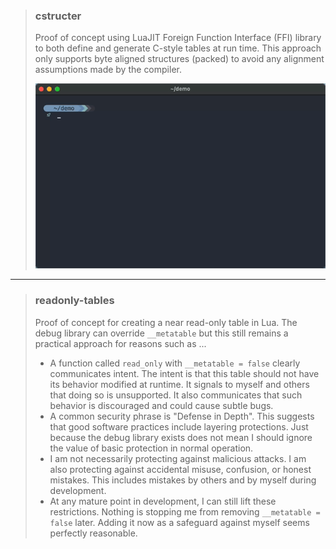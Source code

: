 > ### cstructer
> Proof of concept using LuaJIT Foreign Function Interface (FFI) library to both define and generate C-style tables at run time.
> This approach only supports byte aligned structures (packed) to avoid any alignment assumptions made by the compiler.
> <p align="center">
>  <img src="c-structer/.media/output.gif" width="640"/>
> </p>

---

> ### readonly-tables
> Proof of concept for creating a near read-only table in Lua. The debug library can override `__metatable` but this still remains a practical approach for reasons such as ...
> - A function called `read_only` with `__metatable = false` clearly communicates intent. The intent is that this table should not have its behavior modified at runtime. It signals to myself and others that doing so is unsupported. It also communicates that such behavior is discouraged and could cause subtle bugs.
> - A common security phrase is "Defense in Depth". This suggests that good software practices include layering protections. Just because the debug library exists does not mean I should ignore the value of basic protection in normal operation.
> - I am not necessarily protecting against malicious attacks. I am also protecting against accidental misuse, confusion, or honest mistakes. This includes mistakes by others and by myself during development.
> - At any mature point in development, I can still lift these restrictions. Nothing is stopping me from removing `__metatable = false` later. Adding it now as a safeguard against myself seems perfectly reasonable.
